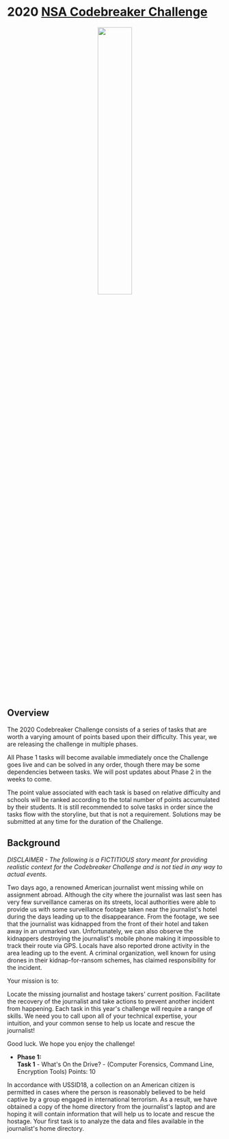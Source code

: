 # 2020 <a href="https://codebreaker.ltsnet.net" target="_top">NSA Codebreaker Challenge</a>
<!--![Codebreaker Challenge 2020 Solutions Thumbnail](Images/nsalogo.svg)-->
<p align="center">
  <img src="https://www.nsa.gov/Portals/70/images/about/cryptologic-heritage/center-cryptologic-history/insignia/nsa-insignia-lg.png"width="40%" height="40%">
</p>

## Overview
The 2020 Codebreaker Challenge consists of a series of tasks that are worth a varying amount of points based upon their difficulty. This year, we are releasing the challenge in multiple phases.

All Phase 1 tasks will become available immediately once the Challenge goes live and can be solved in any order, though there may be some dependencies between tasks. We will post updates about Phase 2 in the weeks to come.

The point value associated with each task is based on relative difficulty and schools will be ranked according to the total number of points accumulated by their students. It is still recommended to solve tasks in order since the tasks flow with the storyline, but that is not a requirement. Solutions may be submitted at any time for the duration of the Challenge.

## Background
<i>DISCLAIMER - The following is a FICTITIOUS story meant for providing realistic context for the Codebreaker Challenge and is not tied in any way to actual events.</i>

Two days ago, a renowned American journalist went missing while on assignment abroad. Although the city where the journalist was last seen has very few surveillance cameras on its streets, local authorities were able to provide us with some surveillance footage taken near the journalist's hotel during the days leading up to the disappearance. From the footage, we see that the journalist was kidnapped from the front of their hotel and taken away in an unmarked van. Unfortunately, we can also observe the kidnappers destroying the journalist's mobile phone making it impossible to track their route via GPS. Locals have also reported drone activity in the area leading up to the event. A criminal organization, well known for using drones in their kidnap-for-ransom schemes, has claimed responsibility for the incident.

Your mission is to:

Locate the missing journalist and hostage takers' current position.
Facilitate the recovery of the journalist and take actions to prevent another incident from happening.
Each task in this year's challenge will require a range of skills. We need you to call upon all of your technical expertise, your intuition, and your common sense to help us locate and rescue the journalist!

Good luck. We hope you enjoy the challenge!

* <b>Phase 1:</b>  
**Task 1** - What's On the Drive? - (Computer Forensics, Command Line, Encryption Tools)               Points: 10

In accordance with USSID18, a collection on an American citizen is permitted in cases where the person is reasonably believed to be held captive by a group engaged in international terrorism. As a result, we have obtained a copy of the home directory from the journalist's laptop and are hoping it will contain information that will help us to locate and rescue the hostage. Your first task is to analyze the data and files available in the journalist's home directory.

